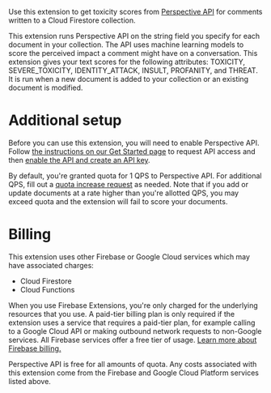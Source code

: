 Use this extension to get toxicity scores from [Perspective
API](perspectiveapi.com) for comments
written to a Cloud Firestore collection.

This extension runs Perspective API on the string field you specify for each
document in your collection. The API uses machine learning models to score the 
perceived impact a comment might have on a conversation. This extension gives 
your text scores for the following attributes: TOXICITY, SEVERE_TOXICITY,
IDENTITY_ATTACK, INSULT, PROFANITY, and THREAT. It is run when a new document is
added to your collection or an existing document is modified.

# Additional setup

Before you can use this extension, you will need to enable Perspective API.
Follow [the instructions on our Get Started page](support.perspectiveapi.com/s/docs-get-started)
to request API access and then [enable the API and create an API
key](support.perspectiveapi.com/s/docs-enable-the-api).

By default, you're granted quota for 1 QPS to Perspective API. For additional
QPS, fill out a [quota increase
request](support.perspectiveapi.com/s/request-quota-increase) as needed. Note
that if you add or update documents at a rate higher than you're allotted QPS,
you may exceed quota and the extension will fail to score your documents.

# Billing

This extension uses other Firebase or Google Cloud services which may have
  associated charges:

*   Cloud Firestore
*   Cloud Functions

When you use Firebase Extensions, you're only charged for the underlying
resources that you use. A paid-tier billing plan is only required if the
extension uses a service that requires a paid-tier plan, for example calling to
a Google Cloud API or making outbound network requests to non-Google services.
All Firebase services offer a free tier of usage.
[Learn more about Firebase billing.](https://firebase.google.com/pricing)

Perspective API is free for all amounts of quota. Any costs associated with this
extension come from the Firebase and Google Cloud Platform services listed above.

